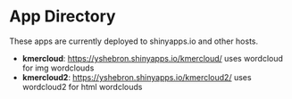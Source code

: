 # App Directory

These apps are currently deployed to shinyapps.io and other hosts.

- **kmercloud**: <https://yshebron.shinyapps.io/kmercloud/> uses wordcloud for img wordclouds
- **kmercloud2**: <https://yshebron.shinyapps.io/kmercloud2/> uses wordcloud2 for html wordclouds
